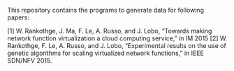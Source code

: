 This repository contains the programs to generate data for following papers:

[1] W. Rankothge, J. Ma, F. Le, A. Russo, and J. Lobo, “Towards making network function virtualization a cloud computing service,” in IM 2015
[2] W. Rankothge, F. Le, A. Russo, and J. Lobo, “Experimental results on the use of genetic algorithms for scaling virtualized network functions,” in IEEE SDN/NFV 2015.

